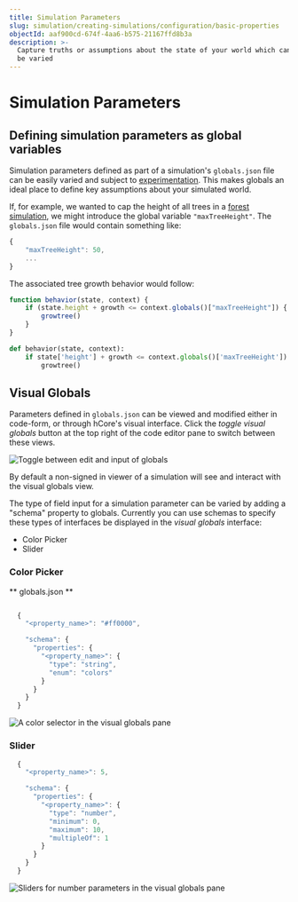```yaml
---
title: Simulation Parameters
slug: simulation/creating-simulations/configuration/basic-properties
objectId: aaf900cd-674f-4aa6-b575-21167ffd8b3a
description: >-
  Capture truths or assumptions about the state of your world which can easily
  be varied
---
```


# Simulation Parameters

## Defining simulation parameters as global variables

Simulation parameters defined as part of a simulation's `globals.json` file can be easily varied and subject to [experimentation](/docs/simulation/creating-simulations/experiments/). This makes globals an ideal place to define key assumptions about your simulated world.

If, for example, we wanted to cap the height of all trees in a [forest simulation](/@hash/forest), we might introduce the global variable `"maxTreeHeight"`. The `globals.json` file would contain something like:

```javascript
{
    "maxTreeHeight": 50,
    ...
}
```

The associated tree growth behavior would follow:

<Tabs>
<Tab title="JavaScript" >


```javascript
function behavior(state, context) {
    if (state.height + growth <= context.globals()["maxTreeHeight"]) {
        growtree()
    }
}
```
</Tab>

<Tab title="Python" >


```python
def behavior(state, context):   
    if state['height'] + growth <= context.globals()['maxTreeHeight']):
        growtree()
```
</Tab>
</Tabs>

## Visual Globals

Parameters defined in `globals.json` can be viewed and modified either in code-form, or through hCore's visual interface. Click the _toggle visual globals_ button at the top right of the code editor pane to switch between these views.

![Toggle between edit and input of globals](https://cdn-us1.hash.ai/site/docs/kapture-2020-12-09-at-11.52.28.gif)

<Hint style="info">
By default a non-signed in viewer of a simulation will see and interact with the visual globals view.
</Hint>

The type of field input for a simulation parameter can be varied by adding a "schema" property to globals. Currently you can use schemas to specify these types of interfaces be displayed in the _visual globals_ interface:

* Color Picker
* Slider

### Color Picker

** globals.json **


```javascript

  {
    "<property_name>": "#ff0000",

    "schema": {
      "properties": {
        "<property_name>": {
          "type": "string",
          "enum": "colors"
        }
      }
    }
  }
```

![A color selector in the visual globals pane](https://cdn-us1.hash.ai/site/docs/screen-shot-2020-12-09-at-12.06.10-pm.png)

### Slider

```javascript
  {
    "<property_name>": 5,

    "schema": {
      "properties": {
        "<property_name>": {
          "type": "number",
          "minimum": 0, 
          "maximum": 10, 
          "multipleOf": 1 
        }
      }
    }
  }
```

![Sliders for number parameters in the visual globals pane](https://cdn-us1.hash.ai/site/docs/image%20%2832%29.png)

